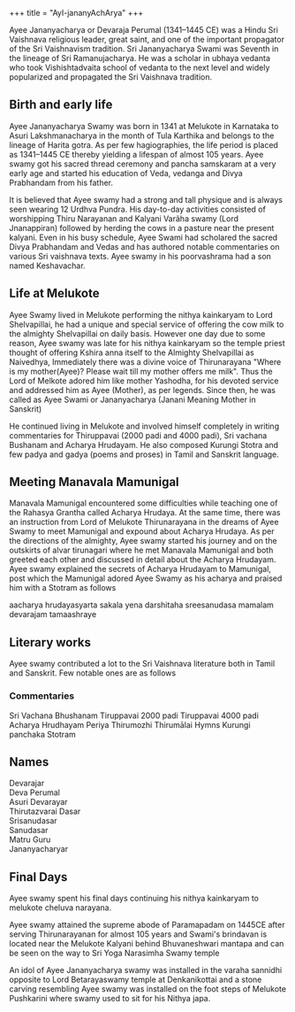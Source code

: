 +++
title = "AyI-jananyAchArya"
+++


Ayee Jananyacharya or Devaraja Perumal (1341–1445 CE) was a Hindu Sri Vaishnava religious leader, great saint, and one of the important propagator of the Sri Vaishnavism tradition. Sri Jananyacharya Swami was Seventh in the lineage of Sri Ramanujacharya. He was a scholar in ubhaya vedanta who took Vishishtadvaita school of vedanta to the next level and widely popularized and propagated the Sri Vaishnava tradition.


## Birth and early life
Ayee Jananyacharya Swamy was born in 1341 at Melukote in Karnataka to Asuri Lakshmanacharya in the month of Tula Karthika and belongs to the lineage of Harita gotra. As per few hagiographies, the life period is placed as 1341–1445 CE thereby yielding a lifespan of almost 105 years. Ayee swamy got his sacred thread ceremony and pancha samskaram at a very early age and started his education of Veda, vedanga and Divya Prabhandam from his father.

It is believed that Ayee swamy had a strong and tall physique and is always seen wearing 12 Urdhva Pundra. His day-to-day activities consisted of worshipping Thiru Narayanan and Kalyani Varãha swamy (Lord Jnanappiran) followed by herding the cows in a pasture near the present kalyani. Even in his busy schedule, Ayee Swami had scholared the sacred Divya Prabhandam and Vedas and has authored notable commentaries on various Sri vaishnava texts. Ayee swamy in his poorvashrama had a son named Keshavachar.

## Life at Melukote
Ayee Swamy lived in Melukote performing the nithya kainkaryam to Lord Shelvapillai, he had a unique and special service of offering the cow milk to the almighty Shelvapillai on daily basis. However one day due to some reason, Ayee swamy was late for his nithya kainkaryam so the temple priest thought of offering Kshira anna itself to the Almighty Shelvapillai as Naivedhya, Immediately there was a divine voice of Thirunarayana "Where is my mother(Ayee)? Please wait till my mother offers me milk". Thus the Lord of Melkote adored him like mother Yashodha, for his devoted service and addressed him as Ayee (Mother), as per legends. Since then, he was called as Ayee Swami or Jananyacharya (Janani Meaning Mother in Sanskrit)

He continued living in Melukote and involved himself completely in writing commentaries for Thiruppavai (2000 padi and 4000 padi), Sri vachana Bushanam and Acharya Hrudayam. He also composed Kurungi Stotra and few padya and gadya (poems and proses) in Tamil and Sanskrit language.

## Meeting Manavala Mamunigal
Manavala Mamunigal encountered some difficulties while teaching one of the Rahasya Grantha called Acharya Hrudaya. At the same time, there was an instruction from Lord of Melukote Thirunarayana in the dreams of Ayee Swamy to meet Mamunigal and expound about Acharya Hrudaya. As per the directions of the almighty, Ayee swamy started his journey and on the outskirts of alvar tirunagari where he met Manavala Mamunigal and both greeted each other and discussed in detail about the Acharya Hrudayam. Ayee swamy explained the secrets of Acharya Hrudayam to Mamunigal, post which the Mamunigal adored Ayee Swamy as his acharya and praised him with a Stotram as follows

aacharya hrudayasyarta sakala yena darshitaha
sreesanudasa mamalam devarajam tamaashraye

## Literary works
Ayee swamy contributed a lot to the Sri Vaishnava literature both in Tamil and Sanskrit. Few notable ones are as follows

### Commentaries
Sri Vachana Bhushanam
Tiruppavai 2000 padi
Tiruppavai 4000 padi
Acharya Hrudhayam
Periya Thirumozhi
Thirumālai
Hymns
Kurungi panchaka Stotram

## Names
Devarajar  
Deva Perumal  
Asuri Devarayar  
Thirutazvarai Dasar  
Srisanudasar  
Sanudasar  
Matru Guru  
Jananyacharyar

## Final Days

Ayee swamy spent his final days continuing his nithya kainkaryam to melukote cheluva narayana.

Ayee swamy attained the supreme abode of Paramapadam on 1445CE after serving Thirunarayanan for almost 105 years and Swami's brindavan is located near the Melukote Kalyani behind Bhuvaneshwari mantapa and can be seen on the way to Sri Yoga Narasimha Swamy temple

An idol of Ayee Jananyacharya swamy was installed in the varaha sannidhi opposite to Lord Betarayaswamy temple at Denkanikottai and a stone carving resembling Ayee swamy was installed on the foot steps of Melukote Pushkarini where swamy used to sit for his Nithya japa.

